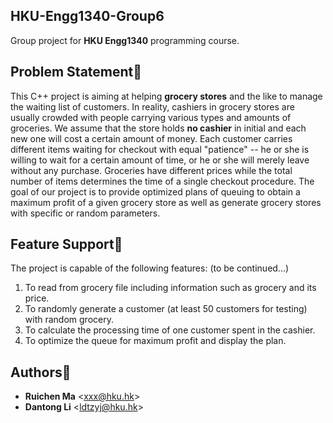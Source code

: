 HKU-Engg1340-Group6
-------------------
Group project for **HKU Engg1340** programming course.

Problem Statement:flashlight:
-----------------

This C++ project is aiming at helping **grocery stores** and the like to manage the waiting list of customers. In reality, cashiers in grocery stores are usually crowded with people carrying various types and amounts of groceries. We assume that the store holds **no cashier** in initial and each new one will cost a certain amount of money. Each customer carries different items waiting for checkout with equal "patience" -- he or she is willing to wait for a certain amount of time, or he or she will merely leave without any purchase. Groceries have different prices while the total number of items determines the time of a single checkout procedure. The goal of our project is to provide optimized plans of queuing to obtain a maximum profit of a given grocery store as well as generate grocery stores with specific or random parameters.

Feature Support:gift:
---------------

The project is capable of the following features: (to be continued...)

1. To read from grocery file including information such as grocery and its price.
2. To randomly generate a customer (at least 50 customers for testing) with random grocery.
3. To calculate the processing time of one customer spent in the cashier.
4. To optimize the queue for maximum profit and display the plan.

Authors:eyes:
----------

* **Ruichen Ma** <<xxx@hku.hk>>
* **Dantong Li** <<ldtzyj@hku.hk>>
